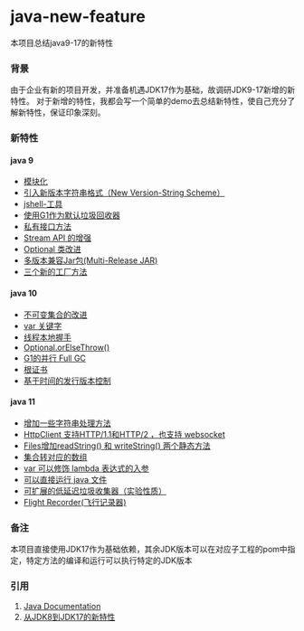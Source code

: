 # java-new-feature

本项目总结java9-17的新特性

### 背景
由于企业有新的项目开发，并准备机遇JDK17作为基础，故调研JDK9-17新增的新特性。
对于新增的特性，我都会写一个简单的demo去总结新特性，使自己充分了解新特性，保证印象深刻。

### 新特性

#### java 9

- [模块化](./java9/oop-module-1/README.md)
- [引入新版本字符串格式（New Version-String Scheme）](./java9/README.md#2-新的版本字符串格式)
- [jshell-工具](./java9/README.md#3-jshell-工具)
- [使用G1作为默认垃圾回收器](./java9/README.md#4-使用g1作为默认垃圾回收器)
- [私有接口方法](./java9/README.md#5-私有接口方法)
- [Stream API 的增强](./java9/README.md#6-stream-api-的增强)
- [Optional 类改进](./java9/README.md#7-optional-类改进)
- [多版本兼容Jar包(Multi-Release JAR)](./java9/README.md#8-多版本兼容jar包--multi-release-jar-)
- [三个新的工厂方法](./java9/README.md#9-三个新的工厂方法)

#### java 10

- [不可变集合的改进](./java10/README.md#1-不可变集合的改进-icuzhetengimmutablecollectiontest)
- [var 关键字](./java10/README.md#2-var-关键字)
- [线程本地握手](./java10/README.md#3-线程本地握手thread-local-handshakes)
- [Optional.orElseThrow()](./java10/README.md#4-optionalorelsethrow--)
- [G1的并行 Full GC ](./java10/README.md#5-g1的并行-full-gc)
- [根证书](./java10/README.md#6-根证书)
- [基于时间的发行版本控制](./java10/README.md#7-基于时间的发行版本控制)

#### java 11

- [增加一些字符串处理方法](./java11/README.md#1-增加一些字符串处理方法)
- [HttpClient 支持HTTP/1.1和HTTP/2 ，也支持 websocket](./java11/README.md#2-httpclient-支持http11和http2-也支持-websocket)
- [Files增加readString() 和 writeString() 两个静态方法](./java11/README.md#3-files增加readstring-和-writestring-两个静态方法)
- [集合转对应的数组](./java11/README.md#4-集合转对应的数组)
- [var 可以修饰 lambda 表达式的入参](./java11/README.md#5-var-可以修饰-lambda-表达式的入参)
- [可以直接运行 java 文件](./java11/README.md#6-可以直接运行-java-文件)
- [可扩展的低延迟垃圾收集器（实验性质）](./java11/README.md#7-可扩展的低延迟垃圾收集器实验性质)
- [Flight Recorder(飞行记录器)](./java11/README.md#8-flight-recorder飞行记录器)
    
### 备注
本项目直接使用JDK17作为基础依赖，其余JDK版本可以在对应子工程的pom中指定，特定方法的编译和运行可以执行特定的JDK版本

### 引用

1. [Java Documentation](https://docs.oracle.com/en/java/)
2. [从JDK8到JDK17的新特性](https://www.zhihu.com/tardis/zm/art/585377119?source_id=1003)
